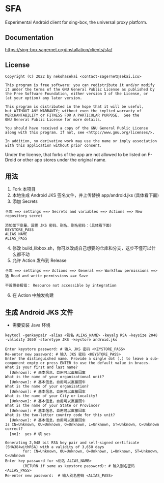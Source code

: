 # SFA

Experimental Android client for sing-box, the universal proxy platform.

## Documentation

https://sing-box.sagernet.org/installation/clients/sfa/

## License

```
Copyright (C) 2022 by nekohasekai <contact-sagernet@sekai.icu>

This program is free software: you can redistribute it and/or modify
it under the terms of the GNU General Public License as published by
the Free Software Foundation, either version 3 of the License, or
(at your option) any later version.

This program is distributed in the hope that it will be useful,
but WITHOUT ANY WARRANTY; without even the implied warranty of
MERCHANTABILITY or FITNESS FOR A PARTICULAR PURPOSE.  See the
GNU General Public License for more details.

You should have received a copy of the GNU General Public License
along with this program. If not, see <http://www.gnu.org/licenses/>.

In addition, no derivative work may use the name or imply association
with this application without prior consent.
```

Under the license, that forks of the app are not allowed to be listed on F-Droid or other app stores
under the original name.

## 用法

1. Fork 本项目
2. 本地生成 Android JKS 签名文件，并上传替换 app/android.jks (具体看下面)
3. 添加 Secrets
```
仓库 ==> settings ==> Secrets and variables ==> Actions ==> New repository secret

添加如下变量，设置 JKS 密码、别名、别名密码：(具体看下面)
KEYSTORE_PASS
ALIAS_NAME
ALIAS_PASS
```
4. 修改 build_libbox.sh，你可以改成自己想要的仓库和分支，这步不懂可以什么都不动
5. 允许 Action 发布到 Release
```
仓库 ==> settings ==> Actions ==> General ==> Workflow permissions ==> 选 Read and write permissions ==> Save

不设置会报错： Resource not accessible by integration
```
6. 在 Action 中触发构建

## 生成 Android JKS 文件

* 需要安装 Java 环境
```
keytool -genkeypair -alias <别名 ALIAS_NAME> -keyalg RSA -keysize 2048 -validity 3650 -storetype JKS -keystore android.jks
```
```
Enter keystore password: # 输入 JKS 密码 <KEYSTORE_PASS>
Re-enter new password: # 输入 JKS 密码 <KEYSTORE_PASS>
Enter the distinguished name. Provide a single dot (.) to leave a sub-component empty or press ENTER to use the default value in braces.
What is your first and last name?
  [Unknown]: # 基本信息，自用可以直接回车
What is the name of your organizational unit?
  [Unknown]: # 基本信息，自用可以直接回车
What is the name of your organization?
  [Unknown]: # 基本信息，自用可以直接回车
What is the name of your City or Locality?
  [Unknown]: # 基本信息，自用可以直接回车
What is the name of your State or Province?
  [Unknown]: # 基本信息，自用可以直接回车
What is the two-letter country code for this unit?
  [Unknown]: # 基本信息，自用可以直接回车
Is CN=Unknown, OU=Unknown, O=Unknown, L=Unknown, ST=Unknown, C=Unknown correct?
  [no]:  yes # 填 yes

Generating 2,048 bit RSA key pair and self-signed certificate (SHA384withRSA) with a validity of 3,650 days
        for: CN=Unknown, OU=Unknown, O=Unknown, L=Unknown, ST=Unknown, C=Unknown
Enter key password for <别名 ALIAS_NAME>
        (RETURN if same as keystore password): # 输入别名密码 <ALIAS_PASS>
Re-enter new password:  # 输入别名密码 <ALIAS_PASS>
```
